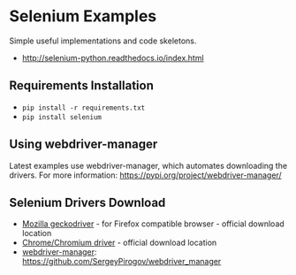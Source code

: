 # Selenium Examples

Simple useful implementations and code skeletons.

- http://selenium-python.readthedocs.io/index.html

## Requirements Installation

- `pip install -r requirements.txt`
- `pip install selenium`

## Using webdriver-manager

Latest examples use webdriver-manager, which automates downloading the drivers. For more information: https://pypi.org/project/webdriver-manager/

## Selenium Drivers Download

- [Mozilla geckodriver](https://github.com/mozilla/geckodriver/releases) - for Firefox compatible browser - official download location
- [Chrome/Chromium driver](https://sites.google.com/a/chromium.org/chromedriver/downloads) - official download location
- [webdriver-manager](https://github.com/SergeyPirogov/webdriver_manager): https://github.com/SergeyPirogov/webdriver_manager
